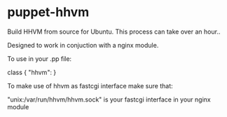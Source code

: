 puppet-hhvm
===========

Build HHVM from source for Ubuntu. This process can take over an hour..

Designed to work in conjuction with a nginx module.

To use in your .pp file:

class { "hhvm": }

To make use of hhvm as fastcgi interface make sure that:

"unix:/var/run/hhvm/hhvm.sock" is your fastcgi interface in your nginx module
